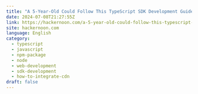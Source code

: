 ```yaml
---
title: "A 5-Year-Old Could Follow This TypeScript SDK Development Guide ~ Part 5: CDN for Browsers"
date: 2024-07-08T21:27:55Z
link: https://hackernoon.com/a-5-year-old-could-follow-this-typescript-sdk-development-guide-part-5-cdn-for-browsers?source=rss&utm_medium=RSS&utm_source=news.12bit.vn
site: hackernoon.com
language: English
category:
  - typescript
  - javascript
  - npm-package
  - node
  - web-development
  - sdk-development
  - how-to-integrate-cdn
draft: false
---
```

